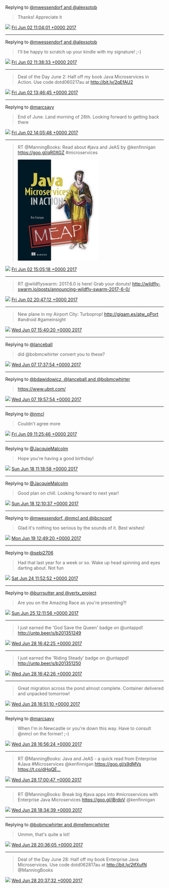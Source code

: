 Replying to [@mwessendorf and @alexsotob](https://twitter.com/mwessendorf/status/870549126332764160)

> Thanks! Appreciate it

<img src="/images/twitter/media/tweet.ico" width="12" /> [Fri Jun 02 11:04:01 +0000 2017](https://twitter.com/kenfinnigan/status/870596862767759361)

----

Replying to [@mwessendorf and @alexsotob](https://twitter.com/mwessendorf/status/870605145654132736)

> I'll be happy to scratch up your kindle with my signature! ;-)

<img src="/images/twitter/media/tweet.ico" width="12" /> [Fri Jun 02 11:38:33 +0000 2017](https://twitter.com/kenfinnigan/status/870605551138426880)

----

> Deal of the Day June 2: Half off my book Java Microservices in Action. Use code dotd060217au at http://bit.ly/2qEfAU2

<img src="/images/twitter/media/tweet.ico" width="12" /> [Fri Jun 02 13:46:45 +0000 2017](https://twitter.com/kenfinnigan/status/870637817084485634)

----

Replying to [@marcsavy](https://twitter.com/marcsavy/status/870642405732700161)

> End of June. Land morning of 26th. Looking forward to getting back there

<img src="/images/twitter/media/tweet.ico" width="12" /> [Fri Jun 02 14:05:48 +0000 2017](https://twitter.com/kenfinnigan/status/870642611240960000)

----

> RT @ManningBooks: Read about #java and JeAS by @kenfinnigan https://goo.gl/qR0XGZ #microservices 
> 
> ![](/images/twitter/media/870657581517340673-DBUVq71XoAYH0-Q.jpg)

<img src="/images/twitter/media/tweet.ico" width="12" /> [Fri Jun 02 15:05:18 +0000 2017](https://twitter.com/kenfinnigan/status/870657581517340673)

----

> RT @wildflyswarm: 2017.6.0 is here! Grab your donuts! http://wildfly-swarm.io/posts/announcing-wildfly-swarm-2017-6-0/

<img src="/images/twitter/media/tweet.ico" width="12" /> [Fri Jun 02 20:47:12 +0000 2017](https://twitter.com/kenfinnigan/status/870743625516408832)

----

> New plane in my Airport City: Turboprop! http://gigam.es/atw_pPort #android #gameinsight

<img src="/images/twitter/media/tweet.ico" width="12" /> [Wed Jun 07 15:40:20 +0000 2017](https://twitter.com/kenfinnigan/status/872478338127986688)

----

Replying to [@lanceball](https://twitter.com/lanceball/status/872507091616923651)

> did @bobmcwhirter convert you to these?

<img src="/images/twitter/media/tweet.ico" width="12" /> [Wed Jun 07 17:37:54 +0000 2017](https://twitter.com/kenfinnigan/status/872507926279331840)

----

Replying to [@bdawidowicz, @lanceball and @bobmcwhirter](https://twitter.com/bdawidowicz/status/872528365395292160)

> https://www.ubnt.com/

<img src="/images/twitter/media/tweet.ico" width="12" /> [Wed Jun 07 19:57:54 +0000 2017](https://twitter.com/kenfinnigan/status/872543158160248832)

----

Replying to [@nmcl](https://twitter.com/nmcl/status/873043082559672320)

> Couldn't agree more

<img src="/images/twitter/media/tweet.ico" width="12" /> [Fri Jun 09 11:25:46 +0000 2017](https://twitter.com/kenfinnigan/status/873139050202484738)

----

Replying to [@JacquieMalcolm](https://twitter.com/JacquieMalcolm/status/876353434869542912)

> Hope you're having a good birthday!

<img src="/images/twitter/media/tweet.ico" width="12" /> [Sun Jun 18 11:18:58 +0000 2017](https://twitter.com/kenfinnigan/status/876398828974485504)

----

Replying to [@JacquieMalcolm](https://twitter.com/JacquieMalcolm/status/876402550622310400)

> Good plan on chill. Looking forward to next year!

<img src="/images/twitter/media/tweet.ico" width="12" /> [Sun Jun 18 12:10:37 +0000 2017](https://twitter.com/kenfinnigan/status/876411827185430529)

----

Replying to [@mwessendorf, @nmcl and @jbcnconf](https://twitter.com/mwessendorf/status/876772818448416769)

> Glad it's nothing too serious by the sounds of it. Best wishes!

<img src="/images/twitter/media/tweet.ico" width="12" /> [Mon Jun 19 12:49:20 +0000 2017](https://twitter.com/kenfinnigan/status/876783958574473219)

----

Replying to [@sebi2706](https://twitter.com/sebi2706/status/878510904350052352)

> Had that last year for a week or so. Wake up head spinning and eyes darting about. Not fun

<img src="/images/twitter/media/tweet.ico" width="12" /> [Sat Jun 24 11:52:52 +0000 2017](https://twitter.com/kenfinnigan/status/878581690209366016)

----

Replying to [@burrsutter and @vertx_project](https://twitter.com/burrsutter/status/878651379736358912)

> Are you on the Amazing Race as you're presenting?!

<img src="/images/twitter/media/tweet.ico" width="12" /> [Sun Jun 25 12:11:56 +0000 2017](https://twitter.com/kenfinnigan/status/878948875368894465)

----

> I just earned the 'God Save the Queen' badge on @untappd! http://untp.beer/s/b201351249

<img src="/images/twitter/media/tweet.ico" width="12" /> [Wed Jun 28 16:42:25 +0000 2017](https://twitter.com/kenfinnigan/status/880104107188637696)

----

> I just earned the 'Riding Steady' badge on @untappd! http://untp.beer/s/b201351250

<img src="/images/twitter/media/tweet.ico" width="12" /> [Wed Jun 28 16:42:26 +0000 2017](https://twitter.com/kenfinnigan/status/880104113756934144)

----

> Great migration across the pond almost complete. Container delivered and unpacked tomorrow!

<img src="/images/twitter/media/tweet.ico" width="12" /> [Wed Jun 28 16:51:10 +0000 2017](https://twitter.com/kenfinnigan/status/880106309068234752)

----

Replying to [@marcsavy](https://twitter.com/marcsavy/status/880107146825936897)

> When I'm in Newcastle or you're down this way. Have to consult @nmcl on the former! ;-)

<img src="/images/twitter/media/tweet.ico" width="12" /> [Wed Jun 28 16:56:24 +0000 2017](https://twitter.com/kenfinnigan/status/880107627182776321)

----

> RT @ManningBooks: Java and JeAS - a quick read from Enterprise #Java #Microservices @kenfinnigan https://goo.gl/s9dMVs https://t.co/dHqQE…

<img src="/images/twitter/media/tweet.ico" width="12" /> [Wed Jun 28 17:00:47 +0000 2017](https://twitter.com/kenfinnigan/status/880108728858619905)

----

> RT @ManningBooks: Break big #java apps into #microservices with Enterprise Java Microservices https://goo.gl/iBrdoV @kenfinnigan

<img src="/images/twitter/media/tweet.ico" width="12" /> [Wed Jun 28 18:34:39 +0000 2017](https://twitter.com/kenfinnigan/status/880132353124970497)

----

Replying to [@bobmcwhirter and @mellemcwhirter](https://twitter.com/bobmcwhirter/status/880162324136505344)

> Ummm, that's quite a lot!

<img src="/images/twitter/media/tweet.ico" width="12" /> [Wed Jun 28 20:36:05 +0000 2017](https://twitter.com/kenfinnigan/status/880162910210854912)

----

> Deal of the Day June 28: Half off my book Enterprise Java Microservices. Use code dotd062817au at http://bit.ly/2tfXufN @ManningBooks

<img src="/images/twitter/media/tweet.ico" width="12" /> [Wed Jun 28 20:37:32 +0000 2017](https://twitter.com/kenfinnigan/status/880163278353256448)